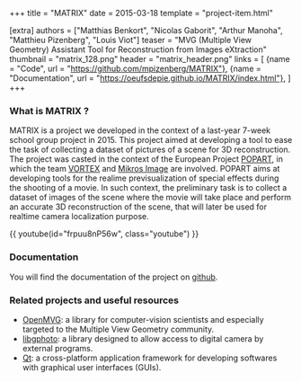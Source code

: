 +++
title = "MATRIX"
date = 2015-03-18
template = "project-item.html"

[extra]
authors = ["Matthias Benkort", "Nicolas Gaborit", "Arthur Manoha", "Matthieu Pizenberg", "Louis Viot"]
teaser = "MVG (Multiple View Geometry) Assistant Tool for Reconstruction from Images eXtraction"
thumbnail = "matrix_128.png"
header = "matrix_header.png"
links = [
    {name = "Code", url = "https://github.com/mpizenberg/MATRIX"},
    {name = "Documentation", url = "https://oeufsdepie.github.io/MATRIX/index.html"},
]
+++

### What is MATRIX ?

MATRIX is a project we developed in the context of a last-year 7-week school group project in 2015.
This project aimed at developing a tool to ease the task of collecting
a dataset of pictures of a scene for 3D reconstruction.
The project was casted in the context of the European Project [POPART][popart],
in which the team [VORTEX][vortex] and [Mikros Image][mikros] are involved.
POPART aims at developing tools for the realime previsualization of special effects
during the shooting of a movie.
In such context, the preliminary task is to collect a dataset of images of the scene
where the movie will take place and perform an accurate 3D reconstruction of the scene,
that will later be used for realtime camera localization purpose.

{{ youtube(id="frpuu8nP56w", class="youtube") }}

[popart]: http://www.popartproject.eu/
[vortex]: http://www.irit.fr/-Equipe-VORTEX-
[mikros]: http://www.mikrosimage.eu/

### Documentation

You will find the documentation of the project on [github][doc].

[doc]: http://oeufsdepie.github.io/MATRIX/index.html

### Related projects and useful resources

- [OpenMVG][openmvg]: a library for computer-vision scientists
  and especially targeted to the Multiple View Geometry community.
- [libgphoto][libgphoto]: a library designed to allow access to digital camera by external programs.
- [Qt][qt]: a cross-platform application framework for developing softwares with graphical user interfaces (GUIs).

[openmvg]: https://github.com/openMVG/openMVG/
[libgphoto]: http://www.gphoto.org/
[qt]: http://www.qt.io/
